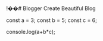 !��#   B l o g g e r  Create Beautiful Blog

const a = 3;
const b = 5;
const c = 6;

console.log(a+b*c);


